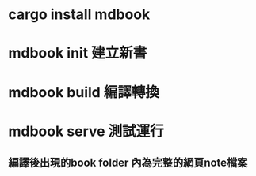 # cargo install mdbook
# mdbook init 建立新書
# mdbook build 編譯轉換
# mdbook serve 測試運行
## 編譯後出現的book folder 內為完整的網頁note檔案